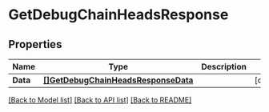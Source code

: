 # GetDebugChainHeadsResponse

## Properties

Name | Type | Description | Notes
------------ | ------------- | ------------- | -------------
**Data** | [**[]GetDebugChainHeadsResponseData**](GetDebugChainHeadsResponse_data.md) |  | [optional] 

[[Back to Model list]](../README.md#documentation-for-models) [[Back to API list]](../README.md#documentation-for-api-endpoints) [[Back to README]](../README.md)


